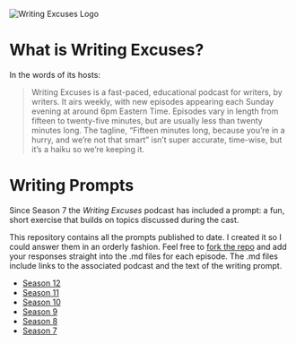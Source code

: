 ![Writing Excuses Logo](http://www.writingexcuses.com/wp-content/uploads/2017/01/cropped-WX-WordPressBannerRibbon2017PurpleYellow.jpg)

# What is Writing Excuses?

In the words of its hosts: 

> Writing Excuses is a fast-paced, educational podcast for writers, by writers. It airs weekly, with new episodes appearing each Sunday evening at around 6pm Eastern Time. Episodes vary in length from fifteen to twenty-five minutes, but are usually less than twenty minutes long. The tagline, “Fifteen minutes long, because you’re in a hurry, and we’re not that smart” isn’t super accurate, time-wise, but it’s a haiku so we’re keeping it.

# Writing Prompts

Since Season 7 the _Writing Excuses_ podcast has included a prompt: a fun, short exercise that builds on topics discussed during the cast. 

This repository contains all the prompts published to date. I created it so I could answer them in an orderly fashion. Feel free to [fork the repo](https://help.github.com/articles/fork-a-repo/) and add your responses straight into the .md files for each episode. The .md files include links to the associated podcast and the text of the writing prompt.

* [Season 12](/season-12.md)
* [Season 11](/season-11.md)
* [Season 10](/season-10.md)
* [Season 9](/season-09.md)
* [Season 8](/season-08.md)
* [Season 7](/season-07.md)

